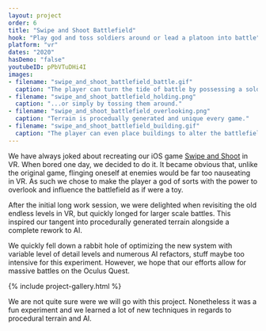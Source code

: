 ```yaml
---
layout: project
order: 6
title: "Swipe and Shoot Battlefield"
hook: "Play god and toss soldiers around or lead a platoon into battle"
platform: "vr"
dates: "2020"
hasDemo: "false"
youtubeID: pPbVTuDHi4I
images:
- filename: "swipe_and_shoot_battlefield_battle.gif"
  caption: "The player can turn the tide of battle by possessing a soldier..."
- filename: "swipe_and_shoot_battlefield_holding.png"
  caption: "...or simply by tossing them around."
- filename: "swipe_and_shoot_battlefield_overlooking.png"
  caption: "Terrain is procedually generated and unique every game."
- filename: "swipe_and_shoot_battlefield_building.gif"
  caption: "The player can even place buildings to alter the battlefield."
---
```

We have always joked about recreating our iOS game [Swipe and Shoot](/projects/swipe_and_shoot) in VR. When bored one day, we decided to do it. It became obvious that, unlike the original game, flinging oneself at enemies would be far too nauseating in VR. As such we chose to make the player a god of sorts with the power to overlook and influence the battlefield as if were a toy.

After the initial long work session, we were delighted when revisiting the old endless levels in VR, but quickly longed for larger scale battles. This inspired our tangent into procedurally generated terrain alongside a complete rework to AI.

We quickly fell down a rabbit hole of optimizing the new system with variable level of detail levels and numerous AI refactors, stuff maybe too intensive for this experiment. However, we hope that our efforts allow for massive battles on the Oculus Quest.

{% include project-gallery.html %}

We are not quite sure were we will go with this project. Nonetheless it was a fun experiment and we learned a lot of new techniques in regards to procedural terrain and AI.
